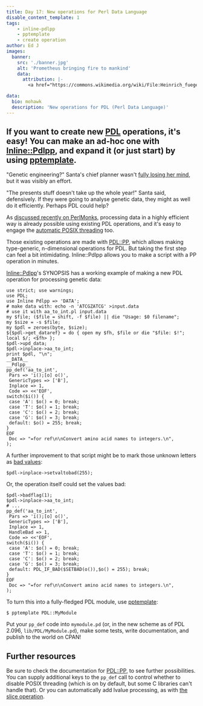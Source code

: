 ```yaml
---
title: Day 17: New operations for Perl Data Language
disable_content_template: 1
tags:
    - inline-pdlpp
    - pptemplate
    - create operation
author: Ed J
images:
  banner:
    src: './banner.jpg'
    alt: 'Prometheus bringing fire to mankind'
    data:
      attribution: |-
        <a href="https://commons.wikimedia.org/wiki/File:Heinrich_fueger_1817_prometheus_brings_fire_to_mankind.jpg">Prometheus Brings Fire to Mankind</a> by Heinrich Füger, circa 1790

data:
  bio: mohawk
  description: 'New operations for PDL (Perl Data Language)'
---
```


If you want to create new [PDL](https://pdl.perl.org/) operations, it's easy! You can make an ad-hoc one with
[Inline::Pdlpp](https://metacpan.org/pod/Inline::Pdlpp), and expand it (or
just start) by using [pptemplate](https://metacpan.org/pod/pptemplate).
---

"Genetic engineering?" Santa's chief planner wasn't
[fully losing her mind](https://www.youtube.com/watch?v=AeKizzQpPpY&t=199s),
but it was visibly an effort.

"The presents stuff doesn't take up the whole year!" Santa said,
defensively. If they were going to analyse genetic data, they might as
well do it efficiently. Perhaps PDL could help?

As [discussed recently on
PerlMonks](https://www.perlmonks.org/?node_id=11162765), processing
data in a highly efficient way is already possible using existing
PDL operations, and it's easy to engage the [automatic POSIX
threading](https://metacpan.org/pod/PDL::ParallelCPU) too.

Those existing operations are made with
[PDL::PP](https://metacpan.org/pod/PDL::PP), which allows making
type-generic, n-dimensional operations for PDL. But taking the first
step can feel a bit intimidating. Inline::Pdlpp allows you to make a
script with a PP operation in minutes.

[Inline::Pdlpp](https://metacpan.org/pod/Inline::Pdlpp)'s SYNOPSIS has a
working example of making a new PDL operation for processing genetic data:

    use strict; use warnings;
    use PDL;
    use Inline Pdlpp => 'DATA';
    # make data with: echo -n 'ATCGZATCG' >input.data
    # use it with aa_to_int.pl input.data
    my $file; ($file = shift, -f $file) || die "Usage: $0 filename";
    my $size = -s $file;
    my $pdl = zeroes(byte, $size);
    ${$pdl->get_dataref} = do { open my $fh, $file or die "$file: $!"; local $/; <$fh> };
    $pdl->upd_data;
    $pdl->inplace->aa_to_int;
    print $pdl, "\n";
    __DATA__
    __Pdlpp__
    pp_def('aa_to_int',
     Pars => 'i();[o] o()',
     GenericTypes => ['B'],
     Inplace => 1,
     Code => <<'EOF',
    switch($i()) {
     case 'A': $o() = 0; break;
     case 'T': $o() = 1; break;
     case 'C': $o() = 2; break;
     case 'G': $o() = 3; break;
     default: $o() = 255; break;
    }
    EOF
     Doc => "=for ref\n\nConvert amino acid names to integers.\n",
    );

A further improvement to that script might be to mark those unknown
letters as [bad values](../../10/bad-values/):

    $pdl->inplace->setvaltobad(255);

Or, the operation itself could set the values bad:

    $pdl->badflag(1);
    $pdl->inplace->aa_to_int;
    # ...
    pp_def('aa_to_int',
     Pars => 'i();[o] o()',
     GenericTypes => ['B'],
     Inplace => 1,
     HandleBad => 1,
     Code => <<'EOF',
    switch($i()) {
     case 'A': $o() = 0; break;
     case 'T': $o() = 1; break;
     case 'C': $o() = 2; break;
     case 'G': $o() = 3; break;
     default: PDL_IF_BAD($SETBAD(o()),$o() = 255); break;
    }
    EOF
     Doc => "=for ref\n\nConvert amino acid names to integers.\n",
    );

To turn this into a fully-fledged PDL module, use
[pptemplate](https://metacpan.org/pod/pptemplate):

    $ pptemplate PDL::MyModule

Put your `pp_def` code into `mymodule.pd` (or, in the new scheme as of
PDL 2.096, `lib/PDL/MyModule.pd`), make some tests, write documentation,
and publish to the world on CPAN!

## Further resources

Be sure to check the documentation for
[PDL::PP](https://metacpan.org/pod/PDL::PP), to see further
possibilities. You can supply additional keys to the `pp_def`
call to control whether to disable POSIX threading (which is
on by default, but some C libraries can't handle that). Or you
can automatically add lvalue processing, as with [the slice
operation](https://metacpan.org/pod/PDL::Slices#slice).
